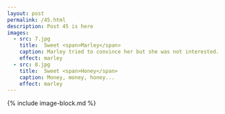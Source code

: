 ```yaml
---
layout: post
permalink: /45.html
description: Post 45 is here 
images:
  - src: 7.jpg
    title:  Sweet <span>Marley</span>
    caption: Marley tried to convince her but she was not interested. 
    effect: marley
  - src: 8.jpg
    title:  Sweet <span>Honey</span>
    caption: Money, money, honey... 
    effect: marley 
---
```


{% include image-block.md %}
